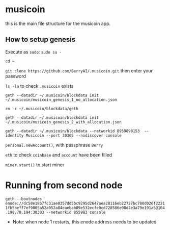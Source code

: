 # musicoin

this is the main file structure for the musicoin app.


## How to setup genesis

Execute as `sudo`:
`sudo su -`

`cd ~`

`git clone https://github.com/BerryAI/.musicoin.git` then enter your password

`ls -la` to check `.musicoin` exists

`geth --datadir ~/.musicoin/blockdata init ~/.musicoin/musicoin_genesis_1_no_allocation.json`

`rm -r ~/.musicoin/blockdata/geth`

`geth --datadir ~/.musicoin/blockdata init ~/.musicoin/musicoin_genesis_2_with_allocation.json`


`geth --datadir ~/.musicoin/blockdata --networkid 8959898153  --identity Musicoin --port 30305 --nodiscover console`

`personal.newAccount()`, with passphrase `Berry`

`eth` to check `coinbase` and `account` have been filled

`miner.start()` to start miner



# Running from second node

`geth --bootnodes enode://dc58e18b7fc31ae0357dd5bc9295d2647aea28116eb22727bc780d026f22211fb5beff7ef9005a52a052a84eaebab89e532ecfe0cd728586e08d2e3a79e191a5@104.198.70.194:30303 --networkid 855983 console`
* Note: when node 1 restarts, this enode address needs to be updated


